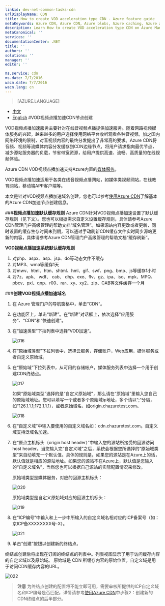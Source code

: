 ```yaml
---
linkid: dev-net-common-tasks-cdn
urlDisplayName: CDN
title: How to create VOD acceleration type CDN - Azure feature guide
metaKeywords: Azure CDN, Azure CDN, Azure blobs, Azure caching, Azure add-ons, CDN加速,CDN服务,主流CDN, VOD, 视频点播加速, VOD加速, 缓存规则, 媒体服务, Azure Media Service, CDN技术文档, CDN帮助文档
description: Learn How to create VOD acceleration type CDN on Azure Management Portal and default caching rules for VOD CDN
metaCanonical: ''
services: ''
documentationCenter: .NET
title: ''
authors: ''
solutions: ''
manager: ''
editor: ''

ms.service: cdn
ms.date: 7/7/2016
wacn.date: 7/7/2016
wacn.lang: cn
---
```


> [AZURE.LANGUAGE]
- [中文](./cdn-how-to-create-VOD-CDN-endpoint.md)
- [English](./cdn-enus-how-to-create-VOD-CDN-endpoint.md) 
#VOD视频点播加速CDN节点创建

VOD视频点播加速服务主要针对在线音视频点播提供加速服务。随着网路视频媒体服务的兴起，越来越多的用户选择使用网络平台收听观看各种音视频。加之国内网络环境的限制，对音视频内容的最终分发提出了非常高的要求。Azure CDN将音频、视频等流媒体内容分发缓存到CDN边缘节点，将用户请求指向最优节点，减少源站服务器的负载，节省带宽资源，给用户提供高速、流畅、高质量的在线视频体验。

Azure CDN VOD视频点播加速支持Azure内置的[媒体服务](https://www.azure.cn/home/features/media-services/)。

VOD视频点播加速适用于各类在线音视频点播网站，如媒体类视频网站，在线教育网站，移动端APP客户端等。

本文是针对VOD视频点播加速域名创建，您也可以参考[使用Azure CDN](./cdn-how-to-use.md)了解基本的Azure CDN加速节点创建信息。

###**视频点播加速默认缓存规则**
Azure CDN针对VOD视频点播加速设置了默认缓存规则（见下文）。您也可以根据需求自定义设置缓存规则，具体请参考Azure CDN管理门户高级管理的帮助文档“域名管理”。如果源站内容更改或者更新，同时设置的缓存生存时间未到期，可以通过手动刷新CDN缓存文件实时同步源站更新的内容，具体请参考Azure CDN管理门户高级管理的帮助文档“缓存刷新”。

**VOD视频点播加速系统默认缓存规则**

1. 对php、aspx、asp、jsp、do等动态文件不缓存
2. 对MP3、wma等缓存1天
3. 对mwv、html、htm、shtml、hml、gif、swf、png、bmp、js等缓存1小时
4. 对7z、apk、 wdf、 cab、 dhp、exe、flv、gz、ipa、iso、mpk、MPQ、pbcv、pxl、qnp、r00、rar、xy、xy2、zip、CAB等文件缓存一个月

###**创建VOD视频点播加速域名**

1. 在 Azure 管理门户的导航窗格中，单击“CDN”。
2. 在功能区上，单击“新建”。在“新建”对话框上，依次选择“应用服务”、“CDN”和“快速创建”。
3. 在“加速类型”下拉列表中选择“VOD加速”。

    ![016](./media/cdn-doc/016.png)

4. 在“原始域类型”下拉列表中，选择云服务，存储账户，Web应用，媒体服务或者自定义原始域。
5. 在“原始域”下拉列表中，从可用的存储帐户，媒体服务列表中选择一个用于创建CDN终结点。

    ![017](./media/cdn-doc/017.png)

    如果“原始域类型”选择的是“自定义原始域”，那么请在“原始域”里输入您自己的原始域地址。您可以填写一个或者多个原始域ip地址，多个请以“;”分隔，如“126.1.1.1;172.1.1.1），或者原始域名，如origin.chazuretest.com。

    ![018](./media/cdn-doc/018.png)

6. 在“自定义域”中输入要使用的自定义域名如：cdn.chazuretest.com。自定义域支持泛域名加速。
7. 在“原点主机标头（origin host header）”中输入您的源站所接受的回源访问host header。当您输入完“自定义域”之后，系统会根据您所选择的“原始域类型”来自动填充一个默认值。具体的规则是，如果您的源站是在Azure上的话，默认值就是相应的源站地址。如果您的源站不在Azure上，默认值是您输入的“自定义域名”，当然您也可以根据自己源站的实际配置情况来修改。

    原始域类型是媒体服务，对应的回源主机标头：

    ![020](./media/cdn-doc/020.png)  

    原始域类型是自定义原始域对应的回源主机标头：

    ![019](./media/cdn-doc/019.png)

8. 在“ICP编号”中输入和上一步中所输入的自定义域名相对应的ICP备案号（如：京ICP备XXXXXXXX号-X）。

    ![021](./media/cdn-doc/021.png) 

9. 单击“创建”按钮以创建新的终结点。

终结点创建后将出现在订阅的终结点的列表中。列表视图显示了用于访问缓存内容的自定义域以及原始域。
原始域是 CDN 所缓存内容的原始位置。自定义域是用于访问CDN缓存内容的URL。

   ![022](./media/cdn-doc/022.png)

>**注意** 为终结点创建的配置将不能立即可用，需要审核所提供的ICP自定义域名和ICP编号是否匹配，详情请参考[使用Azure CDN](./cdn-how-to-use.md)中步骤2：创建新的CDN终结点的后半部分。